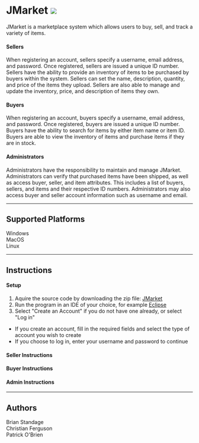 # JMarket  ![](http://i.imgur.com/JsdDmcT.png)

JMarket is a marketplace system which allows users to buy, sell, and track a variety of items.

#### Sellers

When registering an account, sellers specify a username, email address, and password. Once registered, sellers are issued a unique ID number. Sellers have the ability to provide an inventory of items to be purchased by buyers within the system. Sellers can set the name, description, quantity, and price of the items they upload. Sellers are also able to manage and update the inventory, price, and description of items they own. 


#### Buyers

When registering an account, buyers specify a username, email address, and password. Once registered, buyers are issued a unique ID number. Buyers have the ability to search for items by either item name or item ID. Buyers are able to view the inventory of items and purchase items if they are in stock. 

#### Administrators 

Administrators have the responsibility to maintain and manage JMarket. Administrators can verify that purchased items have been shipped, as well as access buyer, seller, and item attributes. This includes a list of buyers, sellers, and items and their respective ID numbers. Administrators may also access buyer and seller account information such as username and email. 

---

## Supported Platforms

Windows  
MacOS  
Linux

---

## Instructions

#### Setup
1. Aquire the source code by downloading the zip file: [JMarket](https://github.iu.edu/fergusch/JMarket/archive/master.zip)
2. Run the program in an IDE of your choice, for example [Eclipse](https://www.eclipse.org/downloads/?)
3.  Select "Create an Account" if you do not have one already, or select "Log in"
  * If you create an account, fill in the required fields and select the type of account you wish to create
  * If you choose to log in, enter your username and password to continue
 
#### Seller Instructions

#### Buyer Instructions

#### Admin Instructions

---

## Authors

Brian Standage  
Christian Ferguson  
Patrick O'Brien
